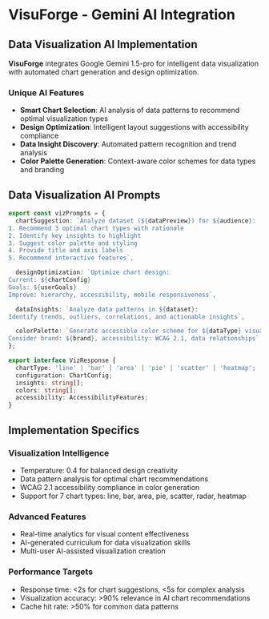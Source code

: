 # VisuForge - Gemini AI Integration

## Data Visualization AI Implementation

**VisuForge** integrates Google Gemini 1.5-pro for intelligent data visualization with automated chart generation and design optimization.

### Unique AI Features
- **Smart Chart Selection**: AI analysis of data patterns to recommend optimal visualization types
- **Design Optimization**: Intelligent layout suggestions with accessibility compliance
- **Data Insight Discovery**: Automated pattern recognition and trend analysis
- **Color Palette Generation**: Context-aware color schemes for data types and branding

## Data Visualization AI Prompts

```typescript
export const vizPrompts = {
  chartSuggestion: `Analyze dataset (${dataPreview}) for ${audience}:
1. Recommend 3 optimal chart types with rationale
2. Identify key insights to highlight
3. Suggest color palette and styling
4. Provide title and axis labels
5. Recommend interactive features`,

  designOptimization: `Optimize chart design:
Current: ${chartConfig}
Goals: ${userGoals}
Improve: hierarchy, accessibility, mobile responsiveness`,

  dataInsights: `Analyze data patterns in ${dataset}:
Identify trends, outliers, correlations, and actionable insights`,

  colorPalette: `Generate accessible color scheme for ${dataType} visualization:
Consider brand: ${brand}, accessibility: WCAG 2.1, data relationships`
};

export interface VizResponse {
  chartType: 'line' | 'bar' | 'area' | 'pie' | 'scatter' | 'heatmap';
  configuration: ChartConfig;
  insights: string[];
  colors: string[];
  accessibility: AccessibilityFeatures;
}
```

## Implementation Specifics

### Visualization Intelligence
- Temperature: 0.4 for balanced design creativity
- Data pattern analysis for optimal chart recommendations
- WCAG 2.1 accessibility compliance in color generation
- Support for 7 chart types: line, bar, area, pie, scatter, radar, heatmap

### Advanced Features
- Real-time analytics for visual content effectiveness
- AI-generated curriculum for data visualization skills
- Multi-user AI-assisted visualization creation

### Performance Targets
- Response time: <2s for chart suggestions, <5s for complex analysis
- Visualization accuracy: >90% relevance in AI chart recommendations
- Cache hit rate: >50% for common data patterns